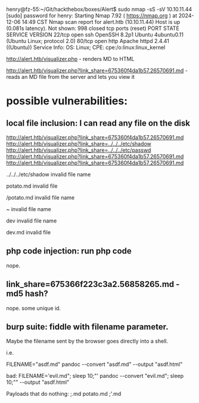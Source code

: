 henry@fz-55:~/Git/hackthebox/boxes/Alert$ sudo nmap -sS -sV 10.10.11.44
[sudo] password for henry: 
Starting Nmap 7.92 ( https://nmap.org ) at 2024-12-06 14:49 CST
Nmap scan report for alert.htb (10.10.11.44)
Host is up (0.081s latency).
Not shown: 998 closed tcp ports (reset)
PORT   STATE SERVICE VERSION
22/tcp open  ssh     OpenSSH 8.2p1 Ubuntu 4ubuntu0.11 (Ubuntu Linux; protocol 2.0)
80/tcp open  http    Apache httpd 2.4.41 ((Ubuntu))
Service Info: OS: Linux; CPE: cpe:/o:linux:linux_kernel


http://alert.htb/visualizer.php - renders MD to HTML

http://alert.htb/visualizer.php?link_share=675360f4da1b57.26570691.md - reads an MD file from the server and lets you view it


# possible vulnerabilities:

## local file inclusion: I can read any file on the disk

http://alert.htb/visualizer.php?link_share=675360f4da1b57.26570691.md
http://alert.htb/visualizer.php?link_share=../../../etc/shadow
http://alert.htb/visualizer.php?link_share=../../../etc/passwd
http://alert.htb/visualizer.php?link_share=675360f4da1b57.26570691.md
http://alert.htb/visualizer.php?link_share=675360f4da1b57.26570691.md

../../../etc/shadow
invalid file name

potato.md
invalid file

/potato.md
invalid file name

~
invalid file name

dev
invalid file name

dev.md
invalid file

## php code injection: run php code

nope.

## link_share=675366f223c3a2.56858265.md - md5 hash?

nope. some unique id.

## burp suite: fiddle with filename parameter. 

Maybe the filename sent by the browser goes directly into a shell.

i.e.

FILENAME="asdf.md"
pandoc --convert "asdf.md" --output "asdf.html"

bad:
FILENAME='evil.md"; sleep 10;"'
pandoc --convert "evil.md"; sleep 10;"" --output "asdf.html"


Payloads that do nothing:
;.md
potato.md
;'.md